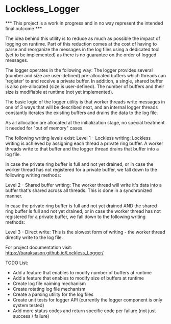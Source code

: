 # Lockless_Logger

*** This project is a work in progress and in no way represent the intended final outcome ***

The idea behind this utility is to reduce as much as possible the impact of logging on runtime.
Part of this reduction comes at the cost of having to parse and reorganize the messages in the log files
using a dedicated tool (yet to be implemented) as there is no guarantee on the order of logged messages.
 
The logger operates in the following way:
The logger provides several (number and size are user-defined) pre-allocated buffers which threads
can 'register' to and receive a private buffer.
In addition, a single, shared buffer is also pre-allocated (size is user-defined).
The number of buffers and their size is modifiable at runtime (not yet implemented).
 
The basic logic of the logger utility is that worker threads write messages in one of 3 ways that
will be described next, and an internal logger threads constantly iterates the existing buffers and
drains the data to the log file.
 
As all allocation are allocated at the initialization stage, no special treatment it needed for "out
of memory" cases.
 
The following writing levels exist:
Level 1 - Lockless writing:
  	Lockless writing is achieved by assigning each thread a private ring buffer.
  	A worker threads write to that buffer and the logger thread drains that buffer into
  	a log file.
 
In case the private ring buffer is full and not yet drained, or in case the worker thread has not
registered for a private buffer, we fall down to the following writing methods:
 
Level 2 - Shared buffer writing:
  	The worker thread will write it's data into a buffer that's shared across all threads.
  	This is done in a synchronized manner.

In case the private ring buffer is full and not yet drained AND the shared ring buffer is full and not
yet drained, or in case the worker thread has not registered for a private buffer, we fall down to
the following writing methods:
 
Level 3 - Direct write:
	This is the slowest form of writing - the worker thread directly write to the log file.

For project documentation visit:
https://baraksason.github.io/Lockless_Logger/

TODO List:
- Add a feature that enables to modify number of buffers at runtime
- Add a feature that enables to modify size of buffers at runtime
- Create log file naiming mechanism
- Create rotating log file mechanism
- Create a parsing utility for the log files
- Create unit tests for logger API (currently the logger component is only system tested)
- Add more status codes and return specific code per failure (not just success / failure)
